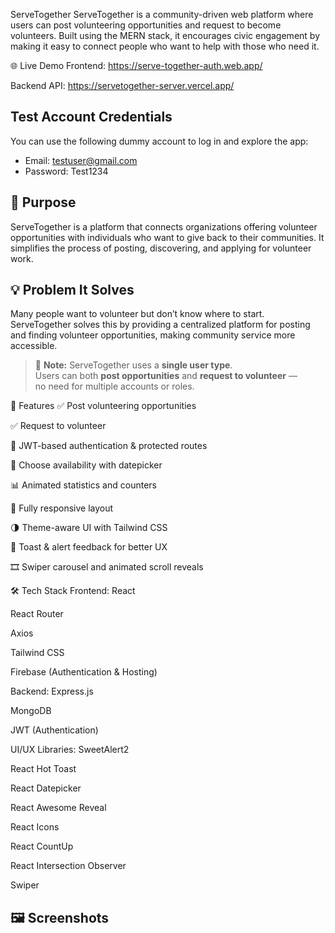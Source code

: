 ServeTogether
ServeTogether is a community-driven web platform where users can post volunteering opportunities and request to become volunteers. Built using the MERN stack, it encourages civic engagement by making it easy to connect people who want to help with those who need it.

🌐 Live Demo
Frontend: https://serve-together-auth.web.app/

Backend API: https://servetogether-server.vercel.app/

## Test Account Credentials

You can use the following dummy account to log in and explore the app:

- Email: testuser@gmail.com
- Password: Test1234

## 🚀 Purpose

ServeTogether is a platform that connects organizations offering volunteer opportunities with individuals who want to give back to their communities. It simplifies the process of posting, discovering, and applying for volunteer work.

## 💡 Problem It Solves

Many people want to volunteer but don’t know where to start. ServeTogether solves this by providing a centralized platform for posting and finding volunteer opportunities, making community service more accessible.

> 🔔 **Note:** ServeTogether uses a **single user type**.  
> Users can both **post opportunities** and **request to volunteer** —  
> no need for multiple accounts or roles.



🚀 Features
✅ Post volunteering opportunities

✅ Request to volunteer

🔐 JWT-based authentication & protected routes

📅 Choose availability with datepicker

📊 Animated statistics and counters

📱 Fully responsive layout

🌗 Theme-aware UI with Tailwind CSS

🔔 Toast & alert feedback for better UX

🎞️ Swiper carousel and animated scroll reveals

🛠 Tech Stack
Frontend:
React

React Router

Axios

Tailwind CSS

Firebase (Authentication & Hosting)

Backend:
Express.js

MongoDB

JWT (Authentication)

UI/UX Libraries:
SweetAlert2

React Hot Toast

React Datepicker

React Awesome Reveal

React Icons

React CountUp

React Intersection Observer

Swiper

## 🖼️ Screenshots

